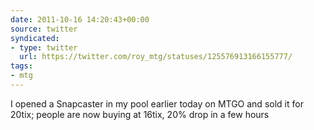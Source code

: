 ```yaml
---
date: 2011-10-16 14:20:43+00:00
source: twitter
syndicated:
- type: twitter
  url: https://twitter.com/roy_mtg/statuses/125576913166155777/
tags:
- mtg
---
```


I opened a Snapcaster in my pool earlier today on MTGO and sold it for 20tix; people are now buying at 16tix, 20% drop in a few hours